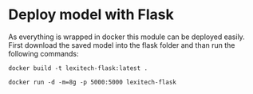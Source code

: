 # Deploy model with Flask

As everything is wrapped in docker this module can be deployed easily.
First download the saved model into the flask folder and than run the following commands:

```
docker build -t lexitech-flask:latest . 
```

```
docker run -d -m=8g -p 5000:5000 lexitech-flask 
```
